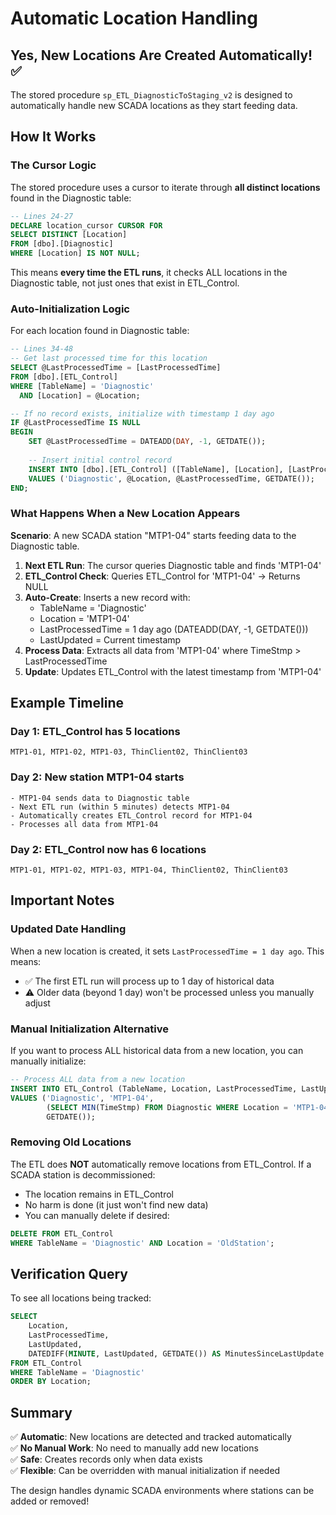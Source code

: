 # Automatic Location Handling

## Yes, New Locations Are Created Automatically! ✅

The stored procedure `sp_ETL_DiagnosticToStaging_v2` is designed to automatically handle new SCADA locations as they start feeding data.

## How It Works

### The Cursor Logic

The stored procedure uses a cursor to iterate through **all distinct locations** found in the Diagnostic table:

```sql
-- Lines 24-27
DECLARE location_cursor CURSOR FOR
SELECT DISTINCT [Location]
FROM [dbo].[Diagnostic]
WHERE [Location] IS NOT NULL;
```

This means **every time the ETL runs**, it checks ALL locations in the Diagnostic table, not just ones that exist in ETL_Control.

### Auto-Initialization Logic

For each location found in Diagnostic table:

```sql
-- Lines 34-48
-- Get last processed time for this location
SELECT @LastProcessedTime = [LastProcessedTime]
FROM [dbo].[ETL_Control]
WHERE [TableName] = 'Diagnostic' 
  AND [Location] = @Location;

-- If no record exists, initialize with timestamp 1 day ago
IF @LastProcessedTime IS NULL
BEGIN
    SET @LastProcessedTime = DATEADD(DAY, -1, GETDATE());
    
    -- Insert initial control record
    INSERT INTO [dbo].[ETL_Control] ([TableName], [Location], [LastProcessedTime], [LastUpdated])
    VALUES ('Diagnostic', @Location, @LastProcessedTime, GETDATE());
END;
```

### What Happens When a New Location Appears

**Scenario**: A new SCADA station "MTP1-04" starts feeding data to the Diagnostic table.

1. **Next ETL Run**: The cursor queries Diagnostic table and finds 'MTP1-04'
2. **ETL_Control Check**: Queries ETL_Control for 'MTP1-04' → Returns NULL
3. **Auto-Create**: Inserts a new record with:
   - TableName = 'Diagnostic'
   - Location = 'MTP1-04'
   - LastProcessedTime = 1 day ago (DATEADD(DAY, -1, GETDATE()))
   - LastUpdated = Current timestamp
4. **Process Data**: Extracts all data from 'MTP1-04' where TimeStmp > LastProcessedTime
5. **Update**: Updates ETL_Control with the latest timestamp from 'MTP1-04'

## Example Timeline

### Day 1: ETL_Control has 5 locations
```
MTP1-01, MTP1-02, MTP1-03, ThinClient02, ThinClient03
```

### Day 2: New station MTP1-04 starts
```
- MTP1-04 sends data to Diagnostic table
- Next ETL run (within 5 minutes) detects MTP1-04
- Automatically creates ETL_Control record for MTP1-04
- Processes all data from MTP1-04
```

### Day 2: ETL_Control now has 6 locations
```
MTP1-01, MTP1-02, MTP1-03, MTP1-04, ThinClient02, ThinClient03
```

## Important Notes

### Updated Date Handling

When a new location is created, it sets `LastProcessedTime = 1 day ago`. This means:
- ✅ The first ETL run will process up to 1 day of historical data
- ⚠️ Older data (beyond 1 day) won't be processed unless you manually adjust

### Manual Initialization Alternative

If you want to process ALL historical data from a new location, you can manually initialize:

```sql
-- Process ALL data from a new location
INSERT INTO ETL_Control (TableName, Location, LastProcessedTime, LastUpdated)
VALUES ('Diagnostic', 'MTP1-04', 
        (SELECT MIN(TimeStmp) FROM Diagnostic WHERE Location = 'MTP1-04'), 
        GETDATE());
```

### Removing Old Locations

The ETL does **NOT** automatically remove locations from ETL_Control. If a SCADA station is decommissioned:
- The location remains in ETL_Control
- No harm is done (it just won't find new data)
- You can manually delete if desired:

```sql
DELETE FROM ETL_Control 
WHERE TableName = 'Diagnostic' AND Location = 'OldStation';
```

## Verification Query

To see all locations being tracked:

```sql
SELECT 
    Location,
    LastProcessedTime,
    LastUpdated,
    DATEDIFF(MINUTE, LastUpdated, GETDATE()) AS MinutesSinceLastUpdate
FROM ETL_Control
WHERE TableName = 'Diagnostic'
ORDER BY Location;
```

## Summary

✅ **Automatic**: New locations are detected and tracked automatically  
✅ **No Manual Work**: No need to manually add new locations  
✅ **Safe**: Creates records only when data exists  
✅ **Flexible**: Can be overridden with manual initialization if needed  

The design handles dynamic SCADA environments where stations can be added or removed!
